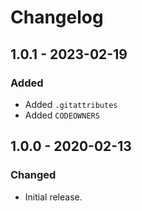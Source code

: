 Changelog
=========

## 1.0.1 - 2023-02-19
### Added
* Added `.gitattributes`
* Added `CODEOWNERS`

## 1.0.0 - 2020-02-13
### Changed
* Initial release.
